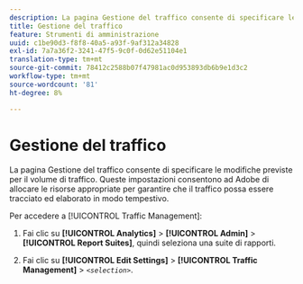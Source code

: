 ```yaml
---
description: La pagina Gestione del traffico consente di specificare le modifiche previste per il volume di traffico. Queste impostazioni consentono ad Adobe di allocare le risorse appropriate per garantire che il traffico possa essere tracciato ed elaborato in modo tempestivo.
title: Gestione del traffico
feature: Strumenti di amministrazione
uuid: c1be90d3-f8f8-40a5-a93f-9af312a34828
exl-id: 7a7a36f2-3241-47f5-9c0f-0d62e51104e1
translation-type: tm+mt
source-git-commit: 78412c2588b07f47981ac0d953893db6b9e1d3c2
workflow-type: tm+mt
source-wordcount: '81'
ht-degree: 8%

---
```


# Gestione del traffico

La pagina Gestione del traffico consente di specificare le modifiche previste per il volume di traffico. Queste impostazioni consentono ad Adobe di allocare le risorse appropriate per garantire che il traffico possa essere tracciato ed elaborato in modo tempestivo.

Per accedere a [!UICONTROL Traffic Management]:

1. Fai clic su **[!UICONTROL Analytics]** > **[!UICONTROL Admin]** > **[!UICONTROL Report Suites]**, quindi seleziona una suite di rapporti.

1. Fai clic su **[!UICONTROL Edit Settings]** > **[!UICONTROL Traffic Management]** > *`<selection>`*.
